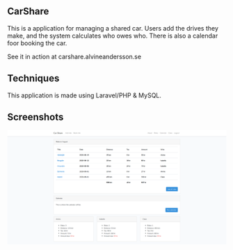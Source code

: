 ## CarShare

This is a application for managing a shared car. Users add the drives they make, and the system calculates who owes who. There is also a calendar foor booking the car.

See it in action at carshare.alvineandersson.se

## Techniques

This application is made using Laravel/PHP & MySQL.

## Screenshots

[![screenshoot](public/screenshot.png)](https://raw.githubusercontent.com/kinaya/carshare/master/public/screenshot.png)
